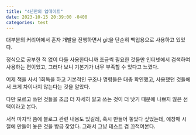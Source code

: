 ```yaml
---
title: "4년만의 업데이트"
date: 2023-10-15 20:39:00 -0400
categories: test
---
```

대부분의 커리어에서 혼자 개발을 진행하면서 git을 단순히 백업용으로 사용하고 있었다.

정식으로 공부한 적 없이 다들 사용한다니까 조금씩 필요한 것들만 인터넷에서 검색하여 사용하는 편이었고,
그러다 보니 기본기가 너무 부족할 수 있다고 느꼈다.

어제 책을 사서 1회독을 하고 기본적인 구조나 명령들은 대충 확인했고, 사용했던 것들에서 크게 차이나지 않는다는 것을 알았다.

다만 모르고 쓰던 것들을 조금 더 자세히 알고 쓰는 것이 더 낫기 때문에 나쁘지 않은 선택이라고 본다.

서적 마지막 쯤에 블로그 관련 내용도 있길레, 혹시 만들어 놓았다 싶었는데,
 에창패 시절에 만들어 놓은 것을 방금 찾았다. 그래서 그냥 테스트 겸 끄적여본다.
